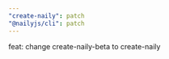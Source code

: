 ```yaml
---
"create-naily": patch
"@nailyjs/cli": patch
---
```


feat: change create-naily-beta to create-naily
